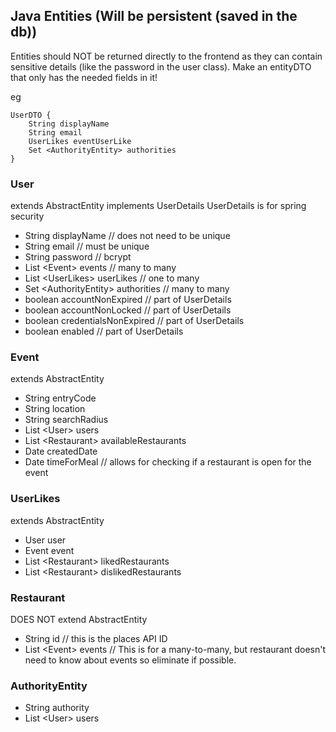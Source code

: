 ## Java Entities (Will be persistent (saved in the db))

Entities should NOT be returned directly to the frontend as they can contain sensitive details (like the password in the user class). Make an entityDTO that only has the needed fields in it!

eg
```
UserDTO {
	String displayName
	String email
	UserLikes eventUserLike
	Set <AuthorityEntity> authorities
}
```

### User
extends AbstractEntity implements UserDetails    UserDetails is for spring security  

- String displayName    // does not need to be unique  
- String email    // must be unique  
- String password    // bcrypt  
- List \<Event\> events    // many to many  
- List \<UserLikes\> userLikes    // one to many  
- Set \<AuthorityEntity\> authorities    // many to many  
- boolean accountNonExpired    // part of UserDetails  
- boolean accountNonLocked    // part of UserDetails  
- boolean credentialsNonExpired    // part of UserDetails  
- boolean enabled    // part of UserDetails  

### Event
extends AbstractEntity  

- String entryCode  
- String location  
- String searchRadius  
- List \<User\> users  
- List \<Restaurant\> availableRestaurants  
- Date createdDate  
- Date timeForMeal   // allows for checking if a restaurant is open for the event  

### UserLikes
extends AbstractEntity  

- User user  
- Event event  
- List \<Restaurant\> likedRestaurants  
- List \<Restaurant\> dislikedRestaurants  

### Restaurant
DOES NOT extend AbstractEntity  

- String id    // this is the places API ID
- List \<Event\> events    // This is for a many-to-many, but restaurant doesn't need to know about events so eliminate if possible.  

### AuthorityEntity
- String authority  
- List \<User\> users  

